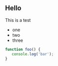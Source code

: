 ## Hello

This is a test

- one
- two
- three

```javascript
function foo() {
   console.log('bar');
}
```
